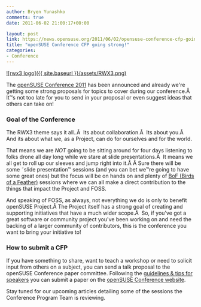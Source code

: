 ```yaml
---
author: Bryen Yunashko
comments: true
date: 2011-06-02 21:00:17+00:00

layout: post
link: https://news.opensuse.org/2011/06/02/opensuse-conference-cfp-going-strong/
title: "openSUSE Conference CFP going strong!"
categories:
- Conference
---
```

[![rwx3 logo]({{ site.baseurl }}/assets/RWX3.png)](https://news.opensuse.org/2011/05/16/opensuse-conference-2011-to-be-creative-and-open/rwx3/)

The [openSUSE Conference 2011](http://en.opensuse.org/Portal:Conference) has been announced and already we're getting some strong proposals for topics to cover during our conference.Â  It™s not too late for you to send in your proposal or even suggest ideas that others can take on!<!-- more -->


### Goal of the Conference


The RWX3 theme says it all..Â  Its about collaboration.Â  Its about you.Â  And its about what we, as a Project, can do for ourselves and for the world.

That means we are *NOT* going to be sitting around for four days listening to folks drone all day long while we stare at slide presentations.Â  It means we all get to roll up our sleeves and jump right into it.Â Â Sure there will be some ˜slide presentation™ sessions (and you can bet we™re going to have some great ones) but the focus will be on hands on and plenty of [BoF (Birds of a Feather)](http://en.wikipedia.org/wiki/Birds_of_a_Feather_(computing)) sessions where we can all make a direct contribution to the things that impact the Project and FOSS.

And speaking of FOSS, as always, not everything we do is only to benefit openSUSE Project.Â The Project itself has a strong goal of creating and supporting initiatives that have a much wider scope.Â  So, if you've got a great software or community project you've been working on and need the backing of a larger community of contributors, this is the conference you want to bring your initiative to!



### How to submit a CFP


If you have something to share, want to teach a workshop or need to solicit input from others on a subject, you can send a talk proposal to the openSUSE Conference paper committee. Following the [guidelines & tips for speakers](http://en.opensuse.org/openSUSE:Conference_Planning_2011_guidelines_for_speakers) you can submit a paper on the [openSUSE Conference website](http://conference.opensuse.org/indico/).

Stay tuned for our upcoming articles detailing some of the sessions the Conference Program Team is reviewing.		
